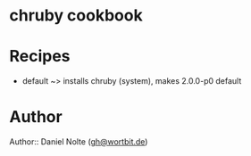 # chruby cookbook

# Recipes

* default ~> installs chruby (system), makes 2.0.0-p0 default

# Author

Author:: Daniel Nolte (<gh@wortbit.de>)
